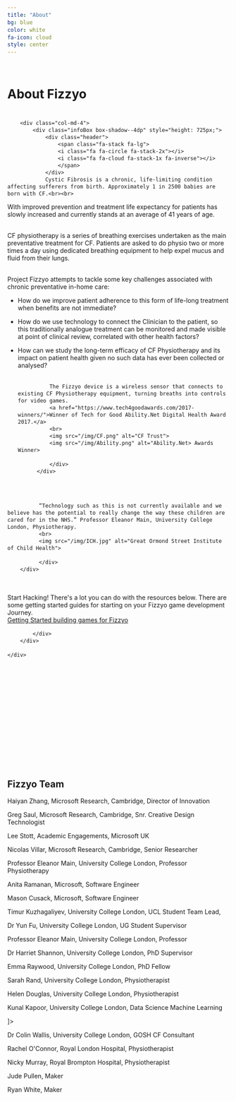 ```yaml
---
title: "About"
bg: blue
color: white
fa-icon: cloud
style: center
---
```


<br>

# About Fizzyo

<div class="container-flud" style="margin-top: 40px;">
    <div class="row">

        <div class="col-md-4">
            <div class="infoBox box-shadow--4dp" style="height: 725px;">
                <div class="header">
                    <span class="fa-stack fa-lg">
                    <i class="fa fa-circle fa-stack-2x"></i>
                    <i class="fa fa-cloud fa-stack-1x fa-inverse"></i>
                    </span>                
                </div>
                Cystic Fibrosis is a chronic, life-limiting condition affecting sufferers from birth. Approximately 1 in 2500 babies are born with CF.<br><br>
                
With improved prevention and treatment life expectancy for patients has slowly increased and currently stands at an average of 41 years of age.<br><br>

CF physiotherapy is a series of breathing exercises undertaken as the main preventative treatment for CF. Patients are asked to do physio two or more times a day using dedicated breathing equipment to help expel mucus and fluid from their lungs.<br><br>

Project Fizzyo attempts to tackle some key challenges associated with chronic preventative in-home care:<br>
- How do we improve patient adherence to this form of life-long treatment when benefits are not immediate?<br>
- How do we use technology to connect the Clinician to the patient, so this traditionally analogue treatment can be monitored and made visible at point of clinical review, correlated with other health factors?<br>
- How can we study the long-term efficacy of CF Physiotherapy and its impact on patient health given no such data has ever been collected or analysed?<br><br>

                The Fizzyo device is a wireless sensor that connects to existing CF Physiotherapy equipment, turning breaths into controls for video games. 
                <a href="https://www.tech4goodawards.com/2017-winners/">Winner of Tech for Good Ability.Net Digital Health Award 2017.</a>
                <br>
                <img src="/img/CF.png" alt="CF Trust">
                <img src="/img/Ability.png" alt="Ability.Net> Awards Winner>

                </div>
            </div>    
<br>
<br>
            <div class="col-md-4">
            <div class="infoBox box-shadow--4dp" style="height: 325px;">
                <div class="header">
                    <span class="fa-stack fa-lg">
                    <i class="fa fa-circle fa-stack-2x"></i>
                    <i class="fa fa-cloud fa-stack-1x fa-inverse"></i>
                    </span>                
                </div>
            
              “Technology such as this is not currently available and we believe has the potential to really change the way these children are cared for in the NHS.” Professor Eleanor Main, University College London, Physiotherapy.
              <br>
              <img src="/img/ICH.jpg" alt="Great Ormond Street Institute of Child Health">

              </div>
        </div>
<br>
<br>
        <div class="col-md-4">
            <div class="infoBox box-shadow--4dp" style="height: 325px;">
                <div class="header">
                    <span class="fa-stack fa-lg">
                    <i class="fa fa-circle fa-stack-2x"></i>
                    <i class="fa fa-cloud fa-stack-1x fa-inverse"></i>
                    </span>                
                </div>
                Start Hacking! There's a lot you can do with the resources below. There are some getting started guides for starting on your Fizzyo game development Journey.
                <br>
                <a href="http://github.com/fizzyo/games">Getting Started building games for Fizzyo</a>

            </div>        
        </div>
        
    </div>

</div>
<br>
<br>

<div style="height: 30px;"></div>

## Fizzyo Team

<p>Haiyan Zhang, Microsoft Research, Cambridge, Director of Innovation</p>
<p>Greg Saul, Microsoft Research, Cambridge, Snr. Creative Design Technologist</p>
<p>Lee Stott, Academic Engagements, Microsoft UK</p>
<p>Nicolas Villar, Microsoft Research, Cambridge, Senior Researcher<p>
<p>Professor Eleanor Main, University College London, Professor Physiotherapy</p>
<p>Anita Ramanan, Microsoft, Software Engineer</p>
<p>Mason Cusack, Microsoft, Software Engineer</p>
<p>Timur Kuzhagaliyev, University College London, UCL Student Team Lead,</p>
<p>Dr Yun Fu, University College London, UG Student Supervisor</p>
<p>Professor Eleanor Main, University College London, Professor </p>
<p>Dr Harriet Shannon, University College London, PhD Supervisor</p>
<p>Emma Raywood, University College London, PhD Fellow</p>
<p>Sarah Rand, University College London, Physiotherapist</p>
<p>Helen Douglas, University College London, Physiotherapist</p>
<p>Kunal Kapoor, University College London, Data Science Machine Learning</p>]>
<p>Dr Colin Wallis, University College London, GOSH CF Consultant</p>
<p>Rachel O'Connor, Royal London Hospital, Physiotherapist</p>
<p>Nicky Murray, Royal Brompton Hospital, Physiotherapist </p>
<p>Jude Pullen, Maker</p>
<p>Ryan White, Maker</p>



<br>
<br>
<br>
